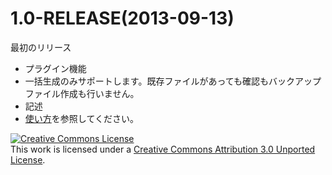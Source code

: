 # 1.0-RELEASE(2013-09-13)
最初のリリース

- プラグイン機能
 - 一括生成のみサポートします。既存ファイルがあっても確認もバックアップファイル作成も行いません。
- 記述
 - [使い方](documents/usage.md)を参照してください。


<a rel="license" href="http://creativecommons.org/licenses/by/3.0/"><img alt="Creative Commons License" style="border-width:0" src="http://i.creativecommons.org/l/by/3.0/80x15.png" /></a><br />This work is licensed under a <a rel="license" href="http://creativecommons.org/licenses/by/3.0/">Creative Commons Attribution 3.0 Unported License</a>.

   
